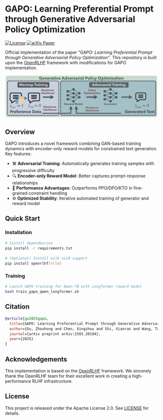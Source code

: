 
# GAPO: Learning Preferential Prompt through Generative Adversarial Policy Optimization
[![License](https://img.shields.io/badge/license-MIT-blue.svg)](LICENSE)  [![arXiv Paper](https://img.shields.io/badge/arXiv-2504.00756-b31b1b.svg)](https://arxiv.org/abs/2503.20194)

Official implementation of the paper *"GAPO: Learning Preferential Prompt through Generative Adversarial Policy Optimization"*. This repository is built upon the [OpenRLHF](https://github.com/OpenRLHF/OpenRLHF) framework with modifications for GAPO implementation.

![GAPO Framework Diagram](figs/method.png)

## Overview
GAPO introduces a novel framework combining GAN-based training dynamics with encoder-only reward models for constrained text generation. Key features:
- 🛠️ **Adversarial Training**: Automatically generates training samples with progressive difficulty
- 🔍 **Encoder-only Reward Model**: Better captures prompt-response relationships
- 🚀 **Performance Advantages**: Outperforms PPO/DPO/KTO in fine-grained constraint handling
- ⚙️ **Optimized Stability**: Iterative automated training of generator and reward model

## Quick Start
### Installation
```bash
# Install dependencies
pip install -r requirements.txt

# (Optional) Install with vLLM support
pip install openrlhf[vllm]
```

### Training
```bash
# Launch GAPO training for Qwen-7B with Longformer reward model
bash train_gapo_qwen_longformer.sh
```

## Citation
```bibtex
@article{gu2025gapo,
  title={GAPO: Learning Preferential Prompt through Generative Adversarial Policy Optimization},
  author={Gu, Zhouhong and Chen, Xingzhou and Shi, Xiaoran and Wang, Tao and Zheng, Suhang and Li, Tianyu and Feng, Hongwei and Xiao, Yanghua},
  journal={arXiv preprint arXiv:2503.20194},
  year={2025}
}
```

## Acknowledgements
This implementation is based on the [OpenRLHF](https://github.com/OpenRLHF/OpenRLHF) framework. We sincerely thank the OpenRLHF team for their excellent work in creating a high-performance RLHF infrastructure.

## License
This project is released under the Apache License 2.0. See [LICENSE](LICENSE) for details.
